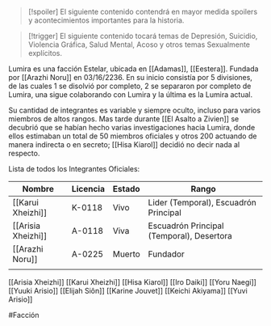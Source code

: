 > [!spoiler] 
> El siguiente contenido contendrá en mayor medida spoilers y acontecimientos importantes para la historia.

> [!trigger] 
> El siguiente contenido tocará temas de Depresión, Suicidio, Violencia Gráfica, Salud Mental, Acoso y otros temas Sexualmente explícitos.

Lumira es una facción Estelar, ubicada en [[Adamas]], [[Eestera]]. Fundada por [[Arazhi Noru]] en 03/16/2236. En su inicio consistía por 5 divisiones, de las cuales 1 se disolvió por completo, 2 se separaron por completo de Lumira, una sigue colaborando con Lumira y la última es la Lumira actual.

Su cantidad de integrantes es variable y siempre oculto, incluso para varios miembros de altos rangos. Mas tarde durante [[El Asalto a Zivien]] se decubrió que se habían hecho varias investigaciones hacia Lumira, donde ellos estimaban un total de 50 miembros oficiales y otros 200 actuando de manera indirecta o en secreto;  [[Hisa Kiarol]] decidió no decir nada al respecto.

Lista de todos los Integrantes Oficiales:

| Nombre             | Licencia | Estado | Rango     |
| ------------------ | -------- | ------ | --------- |
| [[Karui Xheizhi]]  | K-0118   | Vivo   | Lider (Temporal), Escuadrón Principal         |
| [[Arisia Xheizhi]] | A-0118   | Viva   | Escuadrón Principal (Temporal), Desertora         |
| [[Arazhi Noru]]    | A-0225   | Muerto | Fundador |
|                    |          |        |           |




[[Arisia Xheizhi]] [[Karui Xheizhi]] [[Hisa Kiarol]] [[Iro Daiki]] [[Yoru Naegi]] [[Yuuki Arisio]] [[Elijah Siôn]] [[Karine Jouvet]] [[Keichi Akiyama]] [[Yuvi Arisio]]



#Facción